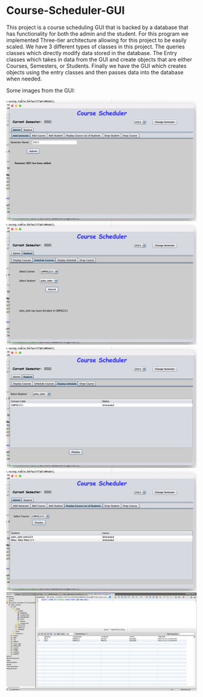 # Course-Scheduler-GUI
This project is a course scheduling GUI that is backed by a database that has functionality for both the admin and the student. For this program we implemented Three-tier architecture allowing for this project to be easily scaled. We have 3 different types of classes in this project. The queries classes which directly modify data stored in the database. The Entry classes which takes in data from the GUI and create objects that are either Courses, Semesters, or Students. Finally we have the GUI which creates objects using the entry classes and then passes data into the database when needed.

Some images from the GUI:



<img src = "Screenshots/AddingSemester.png" alt = "Adding Semester image" width = 700>
<img src = "Screenshots/SchedulingCourses.png" alt = "Scheduling Courses image" width = 700>
<img src = "Screenshots/DisplayingCourses.png" alt = "Displaying Courses image" width = 700>
<img src = "Screenshots/DisplayingCourseStudents.png" alt = "Displaying Course Students image" width = 700>
<img src = "Screenshots/Database.png" alt = "Database image" width = 700>

